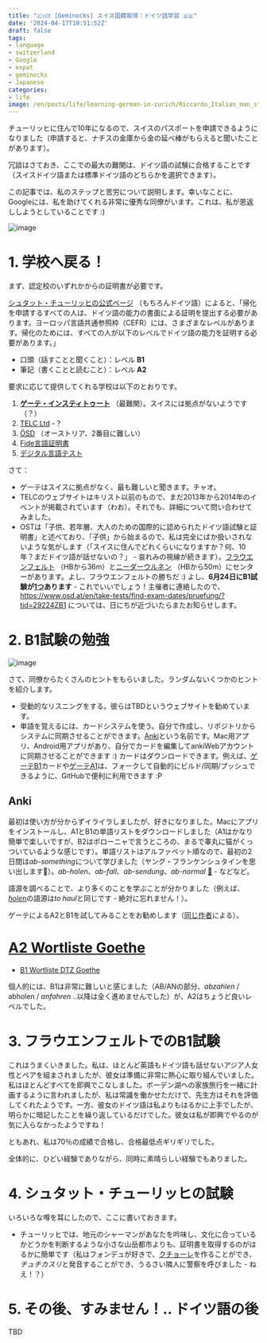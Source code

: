 ```yaml
---
title: "🇨🇭♊ [Geminocks] スイス国籍取得：ドイツ語学習 🇩🇪"
date: '2024-04-17T10:51:52Z'
draft: false
tags:
- language
- switzerland
- Google
- expat
- geminocks
- Japanese
categories:
- life
image: /en/posts/life/learning-german-in-zurich/Riccardo_Italian_man_studying_on_a_German_spelling_book_in_front_of_Grossmunster.png
---
```


チューリッヒに住んで10年になるので、スイスのパスポートを申請できるようになりました（申請すると、ナチスの金庫から金の延べ棒がもらえると聞いたことがあります）。

冗談はさておき、ここでの最大の難関は、ドイツ語の試験に合格することです（スイスドイツ語または標準ドイツ語のどちらかを選択できます）。

この記事では、私のステップと苦労について説明します。幸いなことに、Googleには、私を助けてくれる非常に優秀な同僚がいます。これは、私が恩返ししようとしていることです :)

![image](Riccardo_Italian_man_studying_on_a_German_spelling_book_in_front_of_Grossmunster.png)

<!--more-->


# 1. 学校へ戻る！

まず、認定校のいずれかからの証明書が必要です。

[シュタット・チューリッヒの公式ページ](https://www.stadt-zuerich.ch/portal/de/index/politik_u_recht/einbuergerungen/kenntnisse/sprachlicheanforderungen.html) （もちろんドイツ語）によると、「帰化を申請するすべての人は、ドイツ語の能力の書面による証明を提出する必要があります。ヨーロッパ言語共通参照枠（CEFR）には、さまざまなレベルがあります。帰化のためには、すべての人が以下のレベルでドイツ語の能力を証明する必要があります。」

* 口頭（話すことと聞くこと）：レベル **B1**
* 筆記（書くことと読むこと）：レベル **A2**

要求に応じて提供してくれる学校は以下のとおりです。

1. [**ゲーテ・インスティトゥート**](http://www.goethe.de/lrn/prj/pba/bes/gzb/deindex.html) （最難関）。スイスには拠点がないようです（？）
2. [TELC Ltd](https://www.telc.net/#section-0) -？
3. [ÖSD](http://www.osd.at/) （オーストリア、2番目に難しい）
4. [Fide言語証明書](http://www.fide-service.ch/)
5. [デジタル言語テスト](https://www.digitalersprachtest.ch/)

さて：
* ゲーテはスイスに拠点がなく、最も難しいと聞きます。チャオ。
* TELCのウェブサイトはキリスト以前のもので、まだ2013年から2014年のイベントが掲載されています（わお）。それでも、詳細について問い合わせてみました。
* OSTは「子供、若年層、大人のための国際的に認められたドイツ語試験と証明書」と述べており、「子供」から始まるので、私は完全にばか扱いされないような気がします（「スイスに住んでどれくらいになりますか？何、10年？まだドイツ語が話せないの？」 - 哀れみの視線が続きます）。[フラウエンフェルト](https://www.google.com/maps/dir/Zurich+HB,+Bahnhofplatz,+Zurigo,+Svizzera/Frauenfeld,+Svizzera/@47.550191,8.9002971,13.83z/data=!4m14!4m13!1m5!1m1!1s0x47900a08cc0e6e41:0xf5c698b65f8c52a7!2m2!1d8.5403226!2d47.3778579!1m5!1m1!1s0x479a922b7ac416d5:0xabd5ea8c4a738dc7!2m2!1d8.8987541!2d47.5535997!3e3) （HBから36m）と[ニーダーウルネン](https://www.google.com/maps/dir/Zurich+HB,+Bahnhofplatz,+Zurigo,+Svizzera/8867+Niederurnen,+Svizzera/@47.1837248,8.744133,11.39z/data=!4m14!4m13!1m5!1m1!1s0x47900a08cc0e6e41:0xf5c698b65f8c52a7!2m2!1d8.5403226!2d47.3778579!1m5!1m1!1s0x479acd0b21f91dfd:0x6eb928b1714053f3!2m2!1d9.0531505!2d47.125507!3e3) （HBから50m）にセンターがあります。よし、フラウエンフェルトの勝ちだ :) よし、**6月24日にB1試験が[1つ](https://www.osd.at/en/take-tests/find-exam-dates/?country=167&tests=00001100000&land=null&stadt=Frauenfeld&datefrom=01.06.2023&dateto=31.08.2023&centernr=null)あります** - これでいいでしょう！主催者に連絡したので、https://www.osd.at/en/take-tests/find-exam-dates/pruefung/?tid=29224ZB1 については、日にちが近づいたらまたお知らせします。

# 2. B1試験の勉強

![image](man-in-yellow-studies-by-lake-zurich.png)

さて、同僚からたくさんのヒントをもらいました。ランダムないくつかのヒントを紹介します。

* 受動的なリスニングをする。彼らはTBDというウェブサイトを勧めています。
* 単語を覚えるには、カードシステムを使う。自分で作成し、リポジトリからシステムに同期させることができます。[Anki](https://apps.ankiweb.net/)という名前です。Mac用アプリ、Android用アプリがあり、自分でカードを編集してankiWebアカウントに同期させることができます :) カードはダウンロードできます。例えば、[ゲーテB1](https://ankiweb.net/shared/info/1586166030)カードや[ゲーテA1](https://ankiweb.net/shared/info/1386119660)は、フォークして自動的にビルド/同期/プッシュできるように、GitHubで便利に利用できます :P

## Anki

最初は使い方が分からずイライラしましたが、好きになりました。Macにアプリをインストールし、A1とB1の単語リストをダウンロードしました（A1はかなり簡単で楽しいですが、B2はボローニャで言うところの、まるで睾丸に猫がくっついているような感じです）。単語リストはアルファベット順なので、最初の2日間は*ab-something*について学びました（ヤング・フランケンシュタインを思い出します😬）。*ab-holen*、*ab-fall*、*ab-sendung*、*ab-normal* [🧌](https://it.wikipedia.org/wiki/Frankenstein_Junior) - などなど。

語源を調べることで、より多くのことを学ぶことが分かりました（例えば、[*holen*](https://en.wiktionary.org/wiki/holen#German)の語源は*to haul*と同じです - 絶対に忘れません！）。

ゲーテによるA2とB1を試してみることをお勧めします（[同じ作者](https://ankiweb.net/shared/by-author/1386119660)による）。

# [A2 Wortliste Goethe](https://ankiweb.net/shared/info/1386119660)
* [B1 Wortliste DTZ Goethe](https://ankiweb.net/shared/info/1586166030)

個人的には、B1は非常に難しいと感じました（AB/ANの部分、*abzahlen* / abholen / *anfahren* ..以降は全く進めませんでした）が、A2はちょうど良いレベルでした。

# 3. フラウエンフェルトでのB1試験

これはうまくいきました。私は、ほとんど英語もドイツ語も話せないアジア人女性とペアを組まされましたが、彼女は準備に非常に熱心に取り組んでいました。
私はほとんどすべてを即興でこなしました。ボーデン湖への家族旅行を一緒に計画するように言われましたが、私は常識を働かせただけで、先生方はそれを評価してくれたようです。一方、彼女のドイツ語は私よりもはるかに上手でしたが、明らかに暗記したことを繰り返しているだけでした。彼女は私が即興でやるのが気に入らなかったようですね！

ともあれ、私は70％の成績で合格し、合格最低点ギリギリでした。

全体的に、ひどい経験でありながら、同時に素晴らしい経験でもありました。

# 4. シュタット・チューリッヒの試験

いろいろな噂を耳にしたので、ここに書いておきます。

* チューリッヒでは、地元のシャーマンがあなたを吟味し、文化に合っているかどうかを判断するような小さな山岳都市よりも、証明書を取得するのがはるかに簡単です（私はフォンデュが好きで、[クチョーレ](https://cookidoo.ch/recipes/recipe/fr-CH/r434981)を作ることができ、*チュチカスリ*と発音することができ、うるさい隣人に警察を呼びました - ねえ！？）

# 5. その後、すみません！.. ドイツ語の後

TBD


